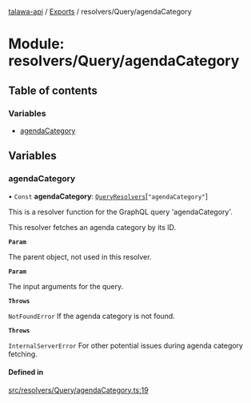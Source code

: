 [talawa-api](../README.md) / [Exports](../modules.md) / resolvers/Query/agendaCategory

# Module: resolvers/Query/agendaCategory

## Table of contents

### Variables

- [agendaCategory](resolvers_Query_agendaCategory.md#agendacategory)

## Variables

### agendaCategory

• `Const` **agendaCategory**: [`QueryResolvers`](types_generatedGraphQLTypes.md#queryresolvers)[``"agendaCategory"``]

This is a resolver function for the GraphQL query 'agendaCategory'.

This resolver fetches an agenda category by its ID.

**`Param`**

The parent object, not used in this resolver.

**`Param`**

The input arguments for the query.

**`Throws`**

`NotFoundError` If the agenda category is not found.

**`Throws`**

`InternalServerError` For other potential issues during agenda category fetching.

#### Defined in

[src/resolvers/Query/agendaCategory.ts:19](https://github.com/PalisadoesFoundation/talawa-api/blob/9fa6a1c/src/resolvers/Query/agendaCategory.ts#L19)
